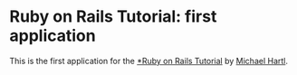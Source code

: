 # Ruby on Rails Tutorial: first application
This is the first application for the [*Ruby on Rails Tutorial](http://railstutorial.org/) by [Michael Hartl](http://michaelhartl.com/).